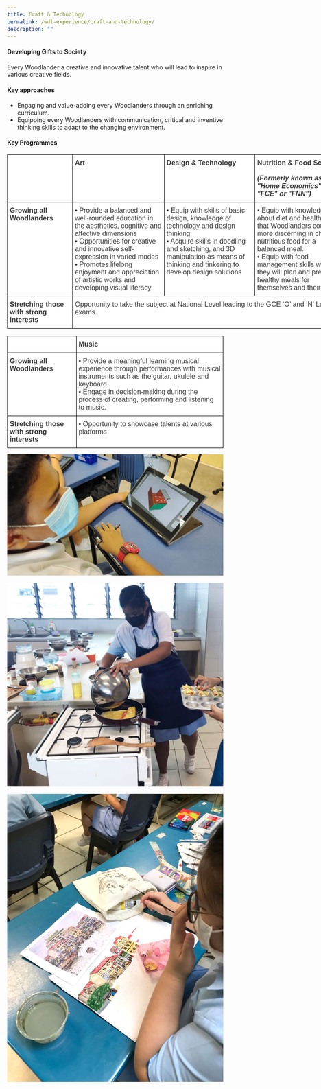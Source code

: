 ```yaml
---
title: Craft & Technology
permalink: /wdl-experience/craft-and-technology/
description: ""
---
```

#### Developing Gifts to Society

Every Woodlander a creative and innovative talent who will lead to inspire in various creative fields.

#### Key approaches

*   Engaging and value-adding every Woodlanders through an enriching curriculum.
*   Equipping every Woodlanders with communication, critical and inventive thinking skills to adapt to the changing environment.

#### Key Programmes

<style type="text/css">
.tg  {border-collapse:collapse;border-spacing:0;margin:0px auto;}
.tg td{border-color:black;border-style:solid;border-width:1px;font-family:Arial, sans-serif;font-size:14px;
  overflow:hidden;padding:10px 5px;word-break:normal;}
.tg th{border-color:black;border-style:solid;border-width:1px;font-family:Arial, sans-serif;font-size:14px;
  font-weight:normal;overflow:hidden;padding:10px 5px;word-break:normal;}
.tg .tg-oku2{background-color:#FFF;color:#3A3A3A;font-size:16px;text-align:left;vertical-align:top}
.tg .tg-l8if{background-color:#FFF;color:#3A3A3A;font-size:16px;font-weight:bold;text-align:left;vertical-align:top}
</style>
<table class="tg" style="undefined;table-layout: fixed; width: 794px">
<colgroup>
<col style="width: 152px">
<col style="width: 214px">
<col style="width: 212px">
<col style="width: 216px">
</colgroup>
<tbody>
  <tr>
    <td class="tg-l8if"></td>
    <td class="tg-l8if"><span style="font-weight:bold;font-style:inherit">Art</span></td>
    <td class="tg-l8if"><span style="font-weight:bold;font-style:inherit">Design &amp; Technology</span></td>
    <td class="tg-l8if"><span style="font-weight:bold;font-style:inherit">Nutrition &amp; Food Science</span><br><br><span style="font-weight:inherit;font-style:italic">(Formerly known as "Home Economics" , "FCE" or "FNN")</span></td>
  </tr>
  <tr>
    <td class="tg-l8if"><span style="font-weight:bold;font-style:inherit">Growing all Woodlanders</span></td>
    <td class="tg-oku2"><span style="font-weight:400;font-style:normal">•</span><span style="font-weight:inherit;font-style:inherit"> Provide a balanced and well-rounded education in the aesthetics, cognitive and affective dimensions</span><br><span style="font-weight:400;font-style:normal">•</span><span style="font-weight:inherit;font-style:inherit"> Opportunities for creative and innovative self-expression in varied modes</span><br><span style="font-weight:400;font-style:normal">•</span><span style="font-weight:inherit;font-style:inherit"> Promotes lifelong enjoyment and appreciation of artistic works and developing visual literacy</span></td>
    <td class="tg-oku2"><span style="font-weight:400;font-style:normal">•</span><span style="font-weight:inherit;font-style:inherit"> Equip with skills of basic design, knowledge of technology and design thinking.</span><br><span style="font-weight:400;font-style:normal">•</span><span style="font-weight:inherit;font-style:inherit"> Acquire skills in doodling and sketching, and 3D manipulation as means of thinking and tinkering to develop design solutions</span></td>
    <td class="tg-oku2"><span style="font-weight:400;font-style:normal">•</span><span style="font-weight:inherit;font-style:inherit"> Equip with knowledge about diet and health, so that Woodlanders could be more discerning in choosing nutritious food for a balanced meal.</span><br><span style="font-weight:400;font-style:normal">•</span><span style="font-weight:inherit;font-style:inherit"> Equip with food management skills where they will plan and prepare healthy meals for themselves and their family.</span></td>
  </tr>
  <tr>
    <td class="tg-l8if"><span style="font-weight:bold;font-style:inherit">Stretching those with strong interests</span></td>
    <td class="tg-oku2" colspan="3"><span style="font-weight:inherit;font-style:inherit">Opportunity to take the subject at National Level leading to the GCE ‘O’ and ‘N’ Level exams.</span></td>
  </tr>
</tbody>
</table>


<br>

<style type="text/css">
.tg  {border-collapse:collapse;border-spacing:0;margin:0px auto;}
.tg td{border-color:black;border-style:solid;border-width:1px;font-family:Arial, sans-serif;font-size:14px;
  overflow:hidden;padding:10px 5px;word-break:normal;}
.tg th{border-color:black;border-style:solid;border-width:1px;font-family:Arial, sans-serif;font-size:14px;
  font-weight:normal;overflow:hidden;padding:10px 5px;word-break:normal;}
.tg .tg-oku2{background-color:#FFF;color:#3A3A3A;font-size:16px;text-align:left;vertical-align:top}
.tg .tg-l8if{background-color:#FFF;color:#3A3A3A;font-size:16px;font-weight:bold;text-align:left;vertical-align:top}
</style>
<table class="tg">
<tbody>
  <tr>
    <td class="tg-l8if"></td>
    <td class="tg-l8if"><span style="font-weight:bold;font-style:inherit">Music</span></td>
  </tr>
  <tr>
    <td class="tg-l8if"><span style="font-weight:bold;font-style:inherit">Growing all Woodlanders</span></td>
    <td class="tg-oku2"><span style="font-weight:400;font-style:normal">•</span><span style="font-weight:400;font-style:inherit"> Provide a meaningful learning musical experience through performances with musical instruments such as the guitar, ukulele and keyboard.</span><br><span style="font-weight:400;font-style:normal">•</span><span style="font-weight:400;font-style:inherit"> Engage in decision-making during the process of creating, performing and listening to music.</span></td>
  </tr>
  <tr>
    <td class="tg-l8if"><span style="font-weight:bold;font-style:inherit">Stretching those with strong interests</span></td>
    <td class="tg-oku2"><span style="font-weight:400;font-style:normal">•</span><span style="font-weight:inherit;font-style:inherit"> Opportunity to showcase talents at various platforms</span></td>
  </tr>
</tbody>
</table>

![](/images/dnt.jpg)

![](/images/fce.jpg)

![](/images/art.jpg)